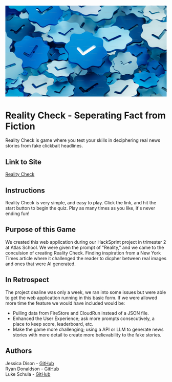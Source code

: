 <img src="check.png"
     alt="Check Image" />

# Reality Check - Seperating Fact from Fiction
Reality Check is game where you test your skills in deciphering real news stories from fake clickbait headlines.

## Link to Site
[Reality Check](https://reality-check-17ece.web.app/)

## Instructions
Reality Check is very simple, and easy to play. Click the link, and hit the start button to begin the quiz. Play as many times as you like, it's never ending fun!

## Purpose of this Game
We created this web application during our HackSprint project in trimester 2 at Atlas School. We were given the prompt of "Reality," and we came to the conculsion of creating Reality Check. Finding inspiration from a New York Times article where it challenged the reader to dicpher between real images and ones that were AI generated.

## In Retrospect
The project dealine was only a week, we ran into some issues but were able to get the web application running in this basic form. If we were allowed more time the feature we would have included would be:

* Pulling data from FireStore and CloudRun instead of a JSON file.
* Enhanced the User Experience; ask more prompts consecutively, a place to keep score, leaderboard, etc.
* Make the game more challenging; using a API or LLM to generate news stories with more detail to create more believability to the fake stories.

## Authors
Jessica Dison - [GitHub](https://github.com/jessasesh)  
Ryan Donaldson - [GitHub](https://github.com/donaldrs01)  
Luke Schula - [GitHub](https://github.com/lukeschula)
